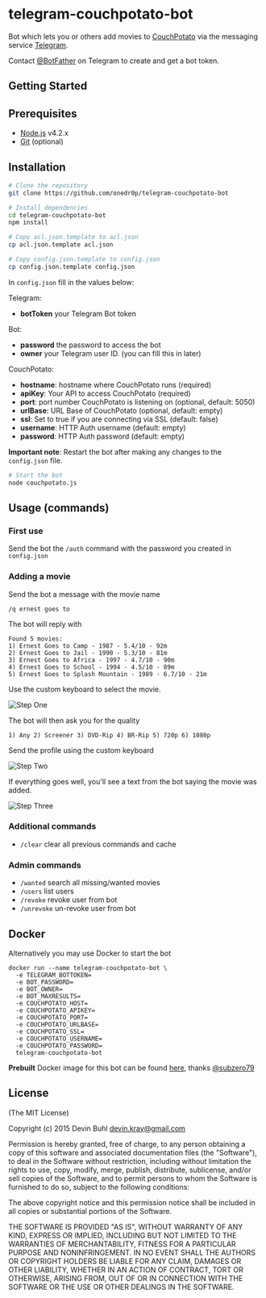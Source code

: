 # telegram-couchpotato-bot

Bot which lets you or others add movies to [CouchPotato](https://couchpota.to/) via the messaging service [Telegram](https://telegram.org/).

Contact [@BotFather](http://telegram.me/BotFather) on Telegram to create and get a bot token.

Getting Started
---------------

## Prerequisites
- [Node.js](http://nodejs.org) v4.2.x
- [Git](https://git-scm.com/downloads) (optional)

## Installation

```bash
# Clone the repository
git clone https://github.com/onedr0p/telegram-couchpotato-bot
```

```bash
# Install dependencies
cd telegram-couchpotato-bot
npm install
```

```bash
# Copy acl.json.template to acl.json
cp acl.json.template acl.json
```

```bash
# Copy config.json.template to config.json
cp config.json.template config.json
```

In `config.json` fill in the values below:

Telegram:
- **botToken** your Telegram Bot token

Bot:
- **password** the password to access the bot
- **owner** your Telegram user ID. (you can fill this in later)

CouchPotato:
- **hostname**: hostname where CouchPotato runs (required)
- **apiKey**: Your API to access CouchPotato (required)
- **port**: port number CouchPotato is listening on (optional, default: 5050)
- **urlBase**: URL Base of CouchPotato (optional, default: empty)
- **ssl**: Set to true if you are connecting via SSL (default: false)
- **username**: HTTP Auth username (default: empty)
- **password**: HTTP Auth password (default: empty)

**Important note**: Restart the bot after making any changes to the `config.json` file.

```bash
# Start the bot
node couchpotato.js
```

## Usage (commands)

### First use
Send the bot the `/auth` command with the password you created in `config.json`

### Adding a movie

Send the bot a message with the movie name

`/q ernest goes to`

The bot will reply with

```
Found 5 movies:
1) Ernest Goes to Camp - 1987 - 5.4/10 - 92m
2) Ernest Goes to Jail - 1990 - 5.3/10 - 81m
3) Ernest Goes to Africa - 1997 - 4.7/10 - 90m
4) Ernest Goes to School - 1994 - 4.5/10 - 89m
5) Ernest Goes to Splash Mountain - 1989 - 6.7/10 - 21m
```

Use the custom keyboard to select the movie.

![Step One](https://raw.githubusercontent.com/onedr0p/telegram-couchpotato-bot/master/examples/step_1.png)

The bot will then ask you for the quality

```
1) Any 2) Screener 3) DVD-Rip 4) BR-Rip 5) 720p 6) 1080p
```

Send the profile using the custom keyboard

![Step Two](https://raw.githubusercontent.com/onedr0p/telegram-couchpotato-bot/master/examples/step_2.png)

If everything goes well, you'll see a text from the bot saying the movie was added.

![Step Three](https://raw.githubusercontent.com/onedr0p/telegram-couchpotato-bot/master/examples/step_3.png)

### Additional commands
* `/clear` clear all previous commands and cache

### Admin commands
* `/wanted` search all missing/wanted movies
* `/users` list users
* `/revoke` revoke user from bot
* `/unrevoke` un-revoke user from bot

## Docker
Alternatively you may use Docker to start the bot
```
docker run --name telegram-couchpotato-bot \
  -e TELEGRAM_BOTTOKEN=
  -e BOT_PASSWORD=
  -e BOT_OWNER=
  -e BOT_MAXRESULTS=
  -e COUCHPOTATO_HOST=
  -e COUCHPOTATO_APIKEY=
  -e COUCHPOTATO_PORT=
  -e COUCHPOTATO_URLBASE=
  -e COUCHPOTATO_SSL=
  -e COUCHPOTATO_USERNAME=
  -e COUCHPOTATO_PASSWORD=
  telegram-couchpotato-bot
```

**Prebuilt** Docker image for this bot can be found [here](https://hub.docker.com/r/subzero79/docker-telegram-couchpotato-bot), thanks [@subzero79](https://github.com/subzero79)

## License
(The MIT License)

Copyright (c) 2015 Devin Buhl <devin.kray@gmail.com>

Permission is hereby granted, free of charge, to any person obtaining
a copy of this software and associated documentation files (the
"Software"), to deal in the Software without restriction, including
without limitation the rights to use, copy, modify, merge, publish,
distribute, sublicense, and/or sell copies of the Software, and to
permit persons to whom the Software is furnished to do so, subject to
the following conditions:

The above copyright notice and this permission notice shall be
included in all copies or substantial portions of the Software.

THE SOFTWARE IS PROVIDED "AS IS", WITHOUT WARRANTY OF ANY KIND,
EXPRESS OR IMPLIED, INCLUDING BUT NOT LIMITED TO THE WARRANTIES OF
MERCHANTABILITY, FITNESS FOR A PARTICULAR PURPOSE AND
NONINFRINGEMENT. IN NO EVENT SHALL THE AUTHORS OR COPYRIGHT HOLDERS BE
LIABLE FOR ANY CLAIM, DAMAGES OR OTHER LIABILITY, WHETHER IN AN ACTION
OF CONTRACT, TORT OR OTHERWISE, ARISING FROM, OUT OF OR IN CONNECTION
WITH THE SOFTWARE OR THE USE OR OTHER DEALINGS IN THE SOFTWARE.
